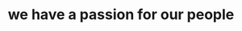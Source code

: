 ---
createPage: true
templateKey: careers-page
title: we have a passion for our people
subTitle: Our people are our community, and that's what gives our work meaning. That's why andculture must be people-focused as a workplace. If it's important to you, it's important to us.
valuesTitle: what drives us
valuesText: "We’re passionate about designing and engineering unique experiences. When we do, we’re problem-solving for people, and that makes a real difference for the world as well as for our partners. And when you do all of this at andculture, you’re not just another person to help fill a role. You’re a member of a team — and we value your unique experience, too, from work-life balance to career growth."
positionEmptyText: "While we aren’t actively hiring for a position right now, we’re always searching for passionate, curious people to join our teams. Reach out to us to let us know what you’re really good at and what you love to do!"
seo:
  metaTitle: careers | andculture
  metaDescription: "Work at andculture, a design company based in Harrisburg, PA"
  socialShareCopy: "Work at andculture, a design company based in Harrisburg, PA"
---